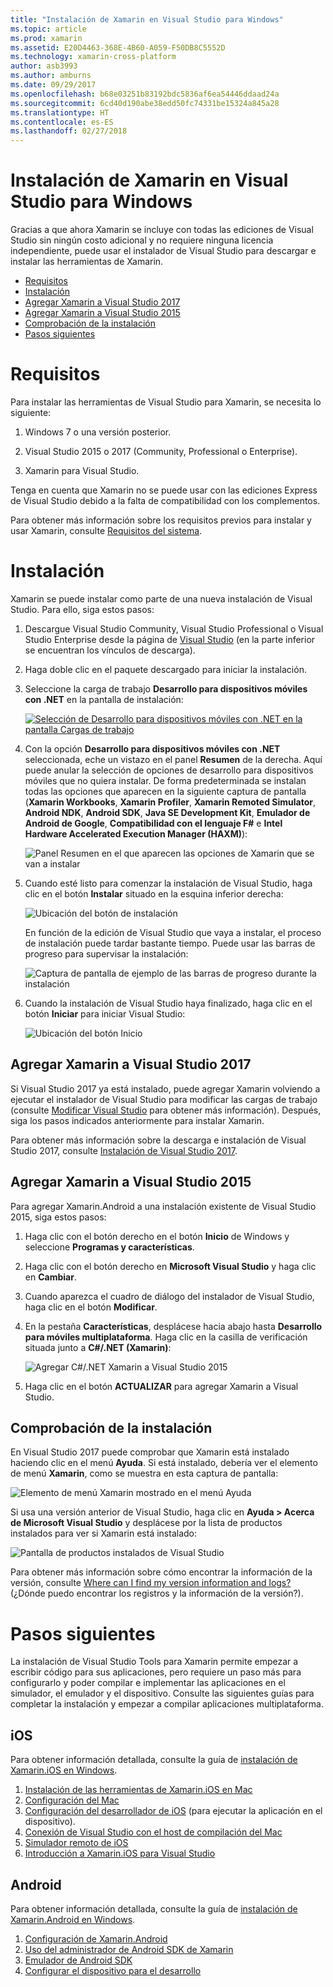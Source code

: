 ```yaml
---
title: "Instalación de Xamarin en Visual Studio para Windows"
ms.topic: article
ms.prod: xamarin
ms.assetid: E20D4463-368E-4B60-A059-F50DB8C5552D
ms.technology: xamarin-cross-platform
author: asb3993
ms.author: amburns
ms.date: 09/29/2017
ms.openlocfilehash: b68e03251b83192bdc5836af6ea54446ddaad24a
ms.sourcegitcommit: 6cd40d190abe38edd50fc74331be15324a845a28
ms.translationtype: HT
ms.contentlocale: es-ES
ms.lasthandoff: 02/27/2018
---
```

# <a name="installing-xamarin-in-visual-studio-on-windows"></a>Instalación de Xamarin en Visual Studio para Windows

Gracias a que ahora Xamarin se incluye con todas las ediciones de Visual Studio sin ningún costo adicional y no requiere ninguna licencia independiente, puede usar el instalador de Visual Studio para descargar e instalar las herramientas de Xamarin.

-   [Requisitos](#requirements)
-   [Instalación](#installation)
-   [Agregar Xamarin a Visual Studio 2017](#vs2017)
-   [Agregar Xamarin a Visual Studio 2015](#vs2015)
-   [Comprobación de la instalación](#verifying)
-   [Pasos siguientes](#nextsteps)


<a name="requirements" />

# <a name="requirements"></a>Requisitos

Para instalar las herramientas de Visual Studio para Xamarin, se necesita lo siguiente:

1. Windows 7 o una versión posterior.

2. Visual Studio 2015 o 2017 (Community, Professional o Enterprise).

3. Xamarin para Visual Studio.

Tenga en cuenta que Xamarin no se puede usar con las ediciones Express de Visual Studio debido a la falta de compatibilidad con los complementos.

Para obtener más información sobre los requisitos previos para instalar y usar Xamarin, consulte [Requisitos del sistema](~/cross-platform/get-started/requirements.md).


<a name="installation" />

# <a name="installation"></a>Instalación

Xamarin se puede instalar como parte de una nueva instalación de Visual Studio.
Para ello, siga estos pasos:

1. Descargue Visual Studio Community, Visual Studio Professional o Visual Studio Enterprise desde la página de [Visual Studio](https://www.visualstudio.com/vs/) (en la parte inferior se encuentran los vínculos de descarga).

2. Haga doble clic en el paquete descargado para iniciar la instalación.

3. Seleccione la carga de trabajo **Desarrollo para dispositivos móviles con .NET** en la pantalla de instalación: 

    [![Selección de Desarrollo para dispositivos móviles con .NET en la pantalla Cargas de trabajo](windows-images/01-mobile-dev-workload-sml.png)](windows-images/01-mobile-dev-workload.png)

4. Con la opción **Desarrollo para dispositivos móviles con .NET** seleccionada, eche un vistazo en el panel **Resumen** de la derecha. Aquí puede anular la selección de opciones de desarrollo para dispositivos móviles que no quiera instalar. De forma predeterminada se instalan todas las opciones que aparecen en la siguiente captura de pantalla (**Xamarin Workbooks**, **Xamarin Profiler**, **Xamarin Remoted Simulator**, **Android NDK**, **Android SDK**, **Java SE Development Kit**, **Emulador de Android de Google**, **Compatibilidad con el lenguaje F#** e **Intel Hardware Accelerated Execution Manager (HAXM)**):

    ![Panel Resumen en el que aparecen las opciones de Xamarin que se van a instalar](windows-images/02-summary.png)

5. Cuando esté listo para comenzar la instalación de Visual Studio, haga clic en el botón **Instalar** situado en la esquina inferior derecha:

    ![Ubicación del botón de instalación](windows-images/03-click-install.png)

   En función de la edición de Visual Studio que vaya a instalar, el proceso de instalación puede tardar bastante tiempo. Puede usar las barras de progreso para supervisar la instalación:

    ![Captura de pantalla de ejemplo de las barras de progreso durante la instalación](windows-images/04-progress-bars.png)

6. Cuando la instalación de Visual Studio haya finalizado, haga clic en el botón **Iniciar** para iniciar Visual Studio:

    ![Ubicación del botón Inicio](windows-images/05-launch.png)


<a name="vs2017" />

## <a name="adding-xamarin-to-visual-studio-2017"></a>Agregar Xamarin a Visual Studio 2017

Si Visual Studio 2017 ya está instalado, puede agregar Xamarin volviendo a ejecutar el instalador de Visual Studio para modificar las cargas de trabajo (consulte [Modificar Visual Studio](https://docs.microsoft.com/visualstudio/install/modify-visual-studio) para obtener más información). Después, siga los pasos indicados anteriormente para instalar Xamarin.

Para obtener más información sobre la descarga e instalación de Visual Studio 2017, consulte [Instalación de Visual Studio 2017](https://docs.microsoft.com/visualstudio/install/install-visual-studio).


<a name="vs2015" />

## <a name="adding-xamarin-to-visual-studio-2015"></a>Agregar Xamarin a Visual Studio 2015

Para agregar Xamarin.Android a una instalación existente de Visual Studio 2015, siga estos pasos:

1. Haga clic con el botón derecho en el botón **Inicio** de Windows y seleccione **Programas y características**.

2. Haga clic con el botón derecho en **Microsoft Visual Studio** y haga clic en **Cambiar**.

3. Cuando aparezca el cuadro de diálogo del instalador de Visual Studio, haga clic en el botón **Modificar**.

4. En la pestaña **Características**, desplácese hacia abajo hasta **Desarrollo para móviles multiplataforma**. Haga clic en la casilla de verificación situada junto a **C#/.NET (Xamarin)**:

    ![Agregar C#/.NET Xamarin a Visual Studio 2015](windows-images/06-add-xamarin.png)

5. Haga clic en el botón **ACTUALIZAR** para agregar Xamarin a Visual Studio.


<a name="verifying" />

## <a name="verifying-installation"></a>Comprobación de la instalación

En Visual Studio 2017 puede comprobar que Xamarin está instalado haciendo clic en el menú **Ayuda**. Si está instalado, debería ver el elemento de menú **Xamarin**, como se muestra en esta captura de pantalla:

![Elemento de menú Xamarin mostrado en el menú Ayuda](windows-images/12-xamarin-menu-item.png)

Si usa una versión anterior de Visual Studio, haga clic en **Ayuda > Acerca de Microsoft Visual Studio** y desplácese por la lista de productos instalados para ver si Xamarin está instalado:

![Pantalla de productos instalados de Visual Studio](windows-images/13-xamarin-is-installed.png)

Para obtener más información sobre cómo encontrar la información de la versión, consulte [Where can I find my version information and logs?](~/cross-platform/troubleshooting/questions/version-logs.md) (¿Dónde puedo encontrar los registros y la información de la versión?).

<a name="nextsteps" />

# <a name="next-steps"></a>Pasos siguientes

La instalación de Visual Studio Tools para Xamarin permite empezar a escribir código para sus aplicaciones, pero requiere un paso más para configurarlo y poder compilar e implementar las aplicaciones en el simulador, el emulador y el dispositivo. Consulte las siguientes guías para completar la instalación y empezar a compilar aplicaciones multiplataforma.

## <a name="ios"></a>iOS

Para obtener información detallada, consulte la guía de [instalación de Xamarin.iOS en Windows](~/ios/get-started/installation/windows/index.md). 

1. [Instalación de las herramientas de Xamarin.iOS en Mac](~/ios/get-started/installation/windows/index.md#installation)
2. [Configuración del Mac](~/ios/get-started/installation/windows/index.md#configuration)
3. [Configuración del desarrollador de iOS](~/ios/get-started/installation/windows/index.md#developersetup) (para ejecutar la aplicación en el dispositivo).
4. [Conexión de Visual Studio con el host de compilación del Mac](~/ios/get-started/installation/windows/index.md#connectingtomac)
5. [Simulador remoto de iOS](~/tools/ios-simulator.md)
6. [Introducción a Xamarin.iOS para Visual Studio](~/ios/get-started/installation/windows/introduction-to-xamarin-ios-for-visual-studio.md)

## <a name="android"></a>Android

Para obtener información detallada, consulte la guía de [instalación de Xamarin.Android en Windows](~/android/get-started/installation/windows.md).

1. [Configuración de Xamarin.Android](~/android/get-started/installation/windows.md#configuration)
2. [Uso del administrador de Android SDK de Xamarin](~/android/get-started/installation/android-sdk.md?ide=vs)
3. [Emulador de Android SDK](~/android/get-started/installation/android-emulator/index.md)
4. [Configurar el dispositivo para el desarrollo](~/android/get-started/installation/set-up-device-for-development.md)
